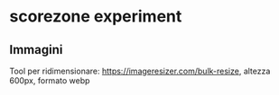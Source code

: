 # scorezone experiment


## Immagini

Tool per ridimensionare: https://imageresizer.com/bulk-resize, altezza 600px, formato webp
